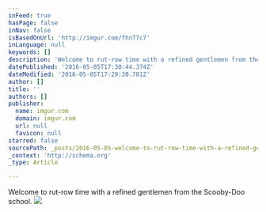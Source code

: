 ```yaml
---
inFeed: true
hasPage: false
inNav: false
isBasedOnUrl: 'http://imgur.com/fhnT7c7'
inLanguage: null
keywords: []
description: 'Welcome to rut-row time with a refined gentlemen from the Scooby-Doo school. '
datePublished: '2016-05-05T17:30:44.374Z'
dateModified: '2016-05-05T17:29:38.781Z'
author: []
title: ''
authors: []
publisher:
  name: imgur.com
  domain: imgur.com
  url: null
  favicon: null
starred: false
sourcePath: _posts/2016-05-05-welcome-to-rut-row-time-with-a-refined-gentlemen-from-the-sc.md
_context: 'http://schema.org'
_type: Article

---
```

Welcome to rut-row time with a refined gentlemen from the Scooby-Doo school. ![](http://i.imgur.com/fhnT7c7.jpg)